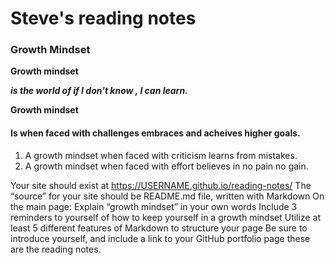 # Steve's reading notes

### Growth Mindset

**Growth mindset** 
 
 ***is the world of if I don't know , I can learn.***

**Growth mindset** 

#### Is when faced with challenges embraces and acheives higher goals.
1. A growth mindset when faced with criticism learns from mistakes.
1. A growth mindset when faced with effort believes in no pain no gain.



Your site should exist at https://USERNAME.github.io/reading-notes/
The “source” for your site should be README.md file, written with Markdown
On the main page:
Explain “growth mindset” in your own words
Include 3 reminders to yourself of how to keep yourself in a growth mindset
Utilize at least 5 different features of Markdown to structure your page
Be sure to introduce yourself, and include a link to your GitHub portfolio page
these are the reading notes.
